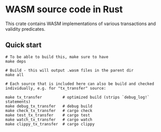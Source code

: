 # WASM source code in Rust

This crate contains WASM implementations of various transactions and validity predicates.

## Quick start

```shell
# To be able to build this, make sure to have
make deps

# Build - this will output .wasm files in the parent dir
make all

# Each source that is included here can also be build and checked individually, e.g. for "tx_transfer" source:

make tx_transfer         # optimized build (strips `debug_log!` statements)
make debug_tx_transfer   # debug build
make check_tx_transfer   # cargo check
make test_tx_transfer    # cargo test
make watch_tx_transfer   # cargo watch
make clippy_tx_transfer  # cargo clippy
```
